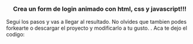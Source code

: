 <h3 align="center"> Crea un form de login animado con html, css y javascript!!!</h3>
<p>Segui los pasos y vas a llegar al resultado. No olvides que tambien podes forkearte o descargar el proyecto y modificarlo a tu gusto. . Aca te dejo el codigo: </p>
